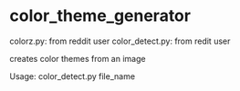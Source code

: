 color_theme_generator
=====================
colorz.py: from reddit user
color_detect.py: from redit user 

creates color themes from an image

Usage:
  color_detect.py file_name
